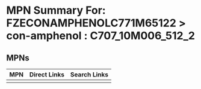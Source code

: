 



# MPN Summary For: FZECONAMPHENOLC771M65122 > con-amphenol : C707_10M006_512_2

## MPNs
  

|MPN|Direct Links|Search Links|
| :--- | :--- | :--- |
||||
